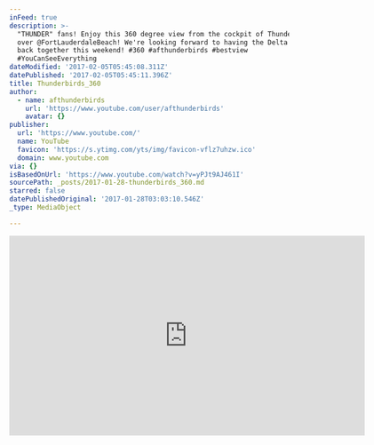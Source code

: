 ```yaml
---
inFeed: true
description: >-
  "THUNDER" fans! Enjoy this 360 degree view from the cockpit of Thunderbird 4
  over @FortLauderdaleBeach! We're looking forward to having the Delta formation
  back together this weekend! #360 #afthunderbirds #bestview
  #YouCanSeeEverything
dateModified: '2017-02-05T05:45:08.311Z'
datePublished: '2017-02-05T05:45:11.396Z'
title: Thunderbirds_360
author:
  - name: afthunderbirds
    url: 'https://www.youtube.com/user/afthunderbirds'
    avatar: {}
publisher:
  url: 'https://www.youtube.com/'
  name: YouTube
  favicon: 'https://s.ytimg.com/yts/img/favicon-vflz7uhzw.ico'
  domain: www.youtube.com
via: {}
isBasedOnUrl: 'https://www.youtube.com/watch?v=yPJt9AJ461I'
sourcePath: _posts/2017-01-28-thunderbirds_360.md
starred: false
datePublishedOriginal: '2017-01-28T03:03:10.546Z'
_type: MediaObject

---
```

<iframe src="https://cdn.embedly.com/widgets/media.html?src=https%3A%2F%2Fwww.youtube.com%2Fembed%2FyPJt9AJ461I%3Ffeature%3Doembed&amp;url=http%3A%2F%2Fwww.youtube.com%2Fwatch%3Fv%3DyPJt9AJ461I&amp;image=https%3A%2F%2Fi.ytimg.com%2Fvi%2FyPJt9AJ461I%2Fhqdefault.jpg&amp;key=b7d04c9b404c499eba89ee7072e1c4f7&amp;type=text%2Fhtml&amp;schema=youtube" width="640" height="360" scrolling="no" frameborder="0" allowfullscreen="" style=""></iframe>